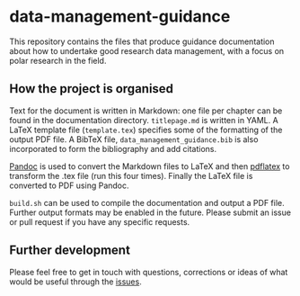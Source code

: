 # data-management-guidance

This repository contains the files that produce guidance documentation about how to undertake good research data management, with a focus on polar research in the field. 

## How the project is organised

Text for the document is written in Markdown: one file per chapter can be found in the documentation directory. ```titlepage.md``` is written in YAML. A LaTeX template file (```template.tex```) specifies some of the formatting of the output PDF file. A BibTeX file, ```data_management_guidance.bib``` is also incorporated to form the bibliography and add citations.

[Pandoc](https://pandoc.org/MANUAL.html) is used to convert the Markdown files to LaTeX and then [pdflatex](http://www.math.rug.nl/~trentelman/jacob/pdflatex/pdflatex.html) to transform the .tex file (run this four times). Finally the LaTeX file is converted to PDF using Pandoc. 

```build.sh``` can be used to compile the documentation and output a PDF file. Further output formats may be enabled in the future. Please submit an issue or pull request if you have any specific requests.

## Further development

Please feel free to get in touch with questions, corrections or ideas of what would be useful through the [issues](https://github.com/Swiss-Polar-Institute/data-management-guidance/issues).
